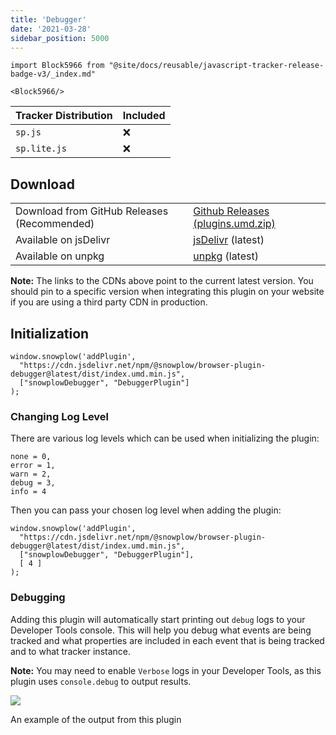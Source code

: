 ```yaml
---
title: 'Debugger'
date: '2021-03-28'
sidebar_position: 5000
---
```


```mdx-code-block
import Block5966 from "@site/docs/reusable/javascript-tracker-release-badge-v3/_index.md"

<Block5966/>
```

| Tracker Distribution | Included |
| -------------------- | -------- |
| `sp.js`              | ❌       |
| `sp.lite.js`         | ❌       |

## Download

<table class="has-fixed-layout"><tbody><tr><td>Download from GitHub Releases (Recommended)</td><td><a href="https://github.com/snowplow/snowplow-javascript-tracker/releases" target="_blank" rel="noreferrer noopener">Github Releases (plugins.umd.zip)</a></td></tr><tr><td>Available on jsDelivr</td><td><a href="https://cdn.jsdelivr.net/npm/@snowplow/browser-plugin-debugger@latest/dist/index.umd.min.js" target="_blank" rel="noreferrer noopener">jsDelivr</a> (latest)</td></tr><tr><td>Available on unpkg</td><td><a href="https://unpkg.com/@snowplow/browser-plugin-debugger@latest/dist/index.umd.min.js" target="_blank" rel="noreferrer noopener">unpkg</a> (latest)</td></tr></tbody></table>

**Note:** The links to the CDNs above point to the current latest version. You should pin to a specific version when integrating this plugin on your website if you are using a third party CDN in production.

## Initialization

```
window.snowplow('addPlugin',
  "https://cdn.jsdelivr.net/npm/@snowplow/browser-plugin-debugger@latest/dist/index.umd.min.js",
  ["snowplowDebugger", "DebuggerPlugin"]
);
```

### Changing Log Level

There are various log levels which can be used when initializing the plugin:

```
none = 0,
error = 1,
warn = 2,
debug = 3,
info = 4
```

Then you can pass your chosen log level when adding the plugin:

```
window.snowplow('addPlugin',
  "https://cdn.jsdelivr.net/npm/@snowplow/browser-plugin-debugger@latest/dist/index.umd.min.js",
  ["snowplowDebugger", "DebuggerPlugin"],
  [ 4 ]
);
```

### Debugging

Adding this plugin will automatically start printing out `debug` logs to your Developer Tools console. This will help you debug what events are being tracked and what properties are included in each event that is being tracked and to what tracker instance.

**Note:** You may need to enable `Verbose` logs in your Developer Tools, as this plugin uses `console.debug` to output results.

![](images/Screenshot-2021-03-28-at-20.08.35.png)

An example of the output from this plugin
